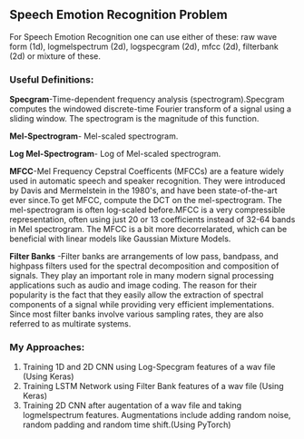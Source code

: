 ## Speech Emotion Recognition Problem

For Speech Emotion Recognition one can use either of these: raw wave form (1d), logmelspectrum (2d), logspecgram (2d), mfcc (2d), filterbank (2d) or mixture of these.

### Useful Definitions:
<b>Specgram</b>-Time-dependent frequency analysis (spectrogram).Specgram computes the windowed discrete-time Fourier transform of a signal using a sliding window. The spectrogram is the magnitude of this function.

<b>Mel-Spectrogram</b>- Mel-scaled spectrogram.

<b>Log Mel-Spectrogram</b>- Log of Mel-scaled spectrogram.

<b>MFCC</b>-Mel Frequency Cepstral Coefficents (MFCCs) are a feature widely used in automatic speech and speaker recognition. They were introduced by Davis and Mermelstein in the 1980's, and have been state-of-the-art ever since.To get MFCC, compute the DCT on the mel-spectrogram. The mel-spectrogram is often log-scaled before.MFCC is a very compressible representation, often using just 20 or 13 coefficients instead of 32-64 bands in Mel spectrogram. The MFCC is a bit more decorrelarated, which can be beneficial with linear models like Gaussian Mixture Models.

<b>Filter Banks</b> -Filter banks are arrangements of low pass, bandpass, and highpass filters used for the spectral decomposition and composition of signals. They play an important role in many modern signal processing applications such as audio and image coding. The reason for their popularity is the fact that they easily allow the extraction of spectral components of a signal while providing very efficient implementations. Since most filter banks involve various sampling rates, they are also referred to as multirate systems.

### My Approaches:
1. Training 1D and 2D CNN using Log-Specgram features of a wav file (Using Keras)
2. Training LSTM Network using Filter Bank features of a wav file (Using Keras)
3. Training 2D CNN after augentation of a wav file and taking logmelspectrum features. Augmentations include adding random noise, random padding and random time shift.(Using PyTorch)
